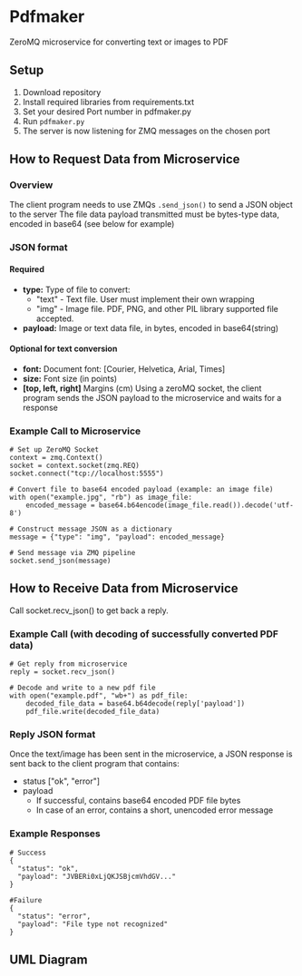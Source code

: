 # Pdfmaker
ZeroMQ microservice for converting text or images to PDF

## Setup
1. Download repository
2. Install required libraries from requirements.txt
3. Set your desired Port number in pdfmaker.py
4. Run `pdfmaker.py`
5. The server is now listening for ZMQ messages on the chosen port

## How to Request Data from Microservice
### Overview
The client program needs to use ZMQs `.send_json()` to send a JSON object to the server
The file data payload transmitted must be bytes-type data, encoded in base64 (see below for example)

### JSON format
#### Required
* **type:** Type of file to convert:
  * "text" - Text file. User must implement their own wrapping
  * "img" - Image file. PDF, PNG, and other PIL library supported file accepted.
* **payload:** Image or text data file, in bytes, encoded in base64(string)
#### Optional for text conversion
* **font:** Document font: [Courier, Helvetica, Arial, Times]
* **size:** Font size (in points)
* **[top, left, right]** Margins (cm)
Using a zeroMQ socket, the client program sends the JSON payload to the microservice and waits for a response

### Example Call to Microservice 
~~~
# Set up ZeroMQ Socket
context = zmq.Context()
socket = context.socket(zmq.REQ)
socket.connect("tcp://localhost:5555")

# Convert file to base64 encoded payload (example: an image file)
with open("example.jpg", "rb") as image_file:
    encoded_message = base64.b64encode(image_file.read()).decode('utf-8')
    
# Construct message JSON as a dictionary
message = {"type": "img", "payload": encoded_message}

# Send message via ZMQ pipeline
socket.send_json(message)
~~~

## How to Receive Data from Microservice
Call socket.recv_json() to get back a reply.
### Example Call (with decoding of successfully converted PDF data)
~~~
# Get reply from microservice
reply = socket.recv_json()

# Decode and write to a new pdf file
with open("example.pdf", "wb+") as pdf_file:
    decoded_file_data = base64.b64decode(reply['payload'])
    pdf_file.write(decoded_file_data)
~~~


### Reply JSON format
Once the text/image has been sent in the microservice, a JSON response is sent back to the client program that contains:
* status ["ok", "error"]
* payload
  * If successful, contains base64 encoded PDF file bytes
  * In case of an error, contains a short, unencoded error message

### Example Responses
~~~
# Success
{
  "status": "ok",
  "payload": "JVBERi0xLjQKJSBjcmVhdGV..."
}

#Failure
{
  "status": "error",
  "payload": "File type not recognized"
}
~~~
## UML Diagram